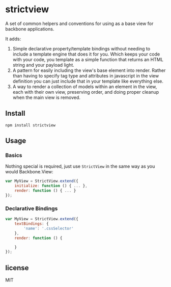 # strictview

A set of common helpers and conventions for using as a base view for backbone applications.

It adds: 

1. Simple declarative property/template bindings without needing to include a template engine that does it for you. Which keeps your code with your code, you template as a simple function that returns an HTML string and your payload light.
2. A pattern for easily including the view's base element into render. Rather than having to specify tag type and attributes in javascript in the view definition you can just include that in your template like everything else.
3. A way to render a collection of models within an element in the view, each with their own view, preserving order, and doing proper cleanup when the main view is removed.


## Install

```
npm install strictview
```

## Usage

### Basics

Nothing special is required, just use `StrictView` in the same way as you would Backbone.View:

```js
var MyView = StrictView.extend({
    initialize: function () { ... }, 
    render: function () { ... }
});
```

### Declarative Bindings

```js
var MyView = StrictView.extend({
    textBindings: {
        'name': '.cssSelector' 
    },
    render: function () {

    }
});
```


## license

MIT
